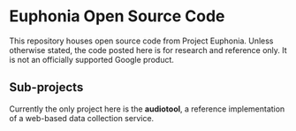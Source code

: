 # Euphonia Open Source Code

This repository houses open source code from Project Euphonia. Unless otherwise
stated, the code posted here is for research and reference only. It is not an
officially supported Google product.

## Sub-projects

Currently the only project here is the **audiotool**, a reference implementation of
a web-based data collection service.
